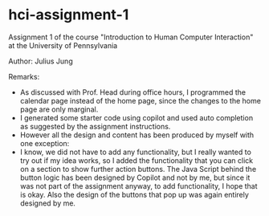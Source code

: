 # hci-assignment-1
Assignment 1 of the course "Introduction to Human Computer Interaction" at the University of Pennsylvania 

Author: Julius Jung

Remarks:
- As discussed with Prof. Head during office hours, I programmed the calendar page instead of the home page, since the changes to the home page are only marginal. 
- I generated some starter code using copilot and used auto completion as suggested by the assignment instructions. 
- However all the design and content has been produced by myself with one exception:
- I know, we did not have to add any functionality, but I really wanted to try out if my idea works, so I added the functionality that you can click on a section to show further action buttons. The Java Script behind the button logic has been designed by Copilot and not by me, but since it was not part of the assignment anyway, to add functionality, I hope that is okay. Also the design of the buttons that pop up was again entirely designed by me.


